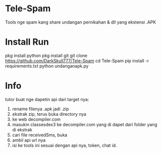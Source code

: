 # Tele-Spam
Tools nge spam kang share undangan pernikahan &amp; dll yang ekstensi .APK 

# Install Run
pkg install python
pkg install git
git clone https://github.com/DarkSkull777/Tele-Spam
cd Tele-Spam
pip install -r requirements.txt
python undanganapk.py

# Info
tutor buat nge dapetin api dari target nya:
1. rename filenya .apk jadi .zip
2. ekstrak zip, terus buka directory nya
3. ke web decompiler.com
4. masukin classesdex3 ke decompiler.com yang di dapet dari folder yang di ekstrak
5. cari file receivedSms, buka
6. ambil api url nya
7. isi ke tools ini sesuai dengan api nya, token, chat id.

